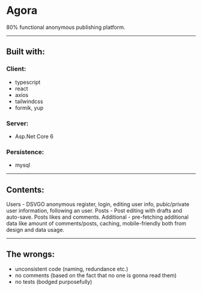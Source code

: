 # Agora
80% functional anonymous publishing platform.

---
## Built with:
### Client:
- typescript
- react
- axios
- tailwindcss
- formik, yup
### Server:
- Asp.Net Core 6
### Persistence:
- mysql

---
## Contents:
Users - DSVGO anonymous register, login, editing user info, pubic/private user information, following an user.
Posts - Post editing with drafts and auto-save. Posts likes and comments.
Additional - pre-fetching additional data like amount of comments/posts, caching, mobile-friendly both from design and data usage.

---
## The wrongs:
- unconsistent code (naming, redundance etc.)
- no comments (based on the fact that no one is gonna read them)
- no tests (bodged purposefully)